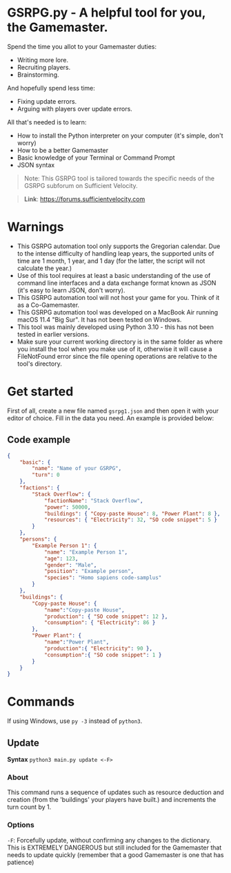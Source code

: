# GSRPG.py - A helpful tool for you, the Gamemaster.
Spend the time you allot to your Gamemaster duties:
- Writing more lore.
- Recruiting players.
- Brainstorming.

And hopefully spend less time:
- Fixing update errors.
- Arguing with players over update errors.

All that's needed is to learn:
- How to install the Python interpreter on your computer (it's simple, don't worry)
- How to be a better Gamemaster
- Basic knowledge of your Terminal or Command Prompt
- JSON syntax
> Note: This GSRPG tool is tailored towards the specific needs of the GSRPG subforum on Sufficient Velocity.

> **Link**: https://forums.sufficientvelocity.com

# Warnings
- This GSRPG automation tool only supports the Gregorian calendar. Due to the intense difficulty of handling leap years, the supported units of time are 1 month, 1 year, and 1 day (for the latter, the script will not calculate the year.)
- Use of this tool requires at least a basic understanding of the use of command line interfaces and a data exchange format known as JSON (it's easy to learn JSON, don't worry).
- This GSRPG automation tool will not host your game for you. Think of it as a Co-Gamemaster.
- This GSRPG automation tool was developed on a MacBook Air running macOS 11.4 "Big Sur". It has not been tested on Windows.
- This tool was mainly developed using Python 3.10 - this has not been tested in earlier versions.
- Make sure your current working directory is in the same folder as where you install the tool when you make use of it, otherwise it will cause a FileNotFound error since the file opening operations are relative to the tool's directory.

# Get started
First of all, create a new file named `gsrpg1.json` and then open it with your editor of choice. Fill in the data you need. An example is provided below:

## Code example
```json
{
	"basic": {
		"name": "Name of your GSRPG",
		"turn": 0
	},
	"factions": {
		"Stack Overflow": {
			"factionName": "Stack Overflow",
			"power": 50000,
			"buildings": { "Copy-paste House": 8, "Power Plant": 8 },
			"resources": { "Electricity": 32, "SO code snippet": 5 }
		}
	},
	"persons": {
		"Example Person 1": {
			"name": "Example Person 1",
			"age": 123,
			"gender": "Male",
			"position": "Example person",
			"species": "Homo sapiens code-samplus"
		}
	},
	"buildings": {
		"Copy-paste House": {
			"name":"Copy-paste House",
			"production": { "SO code snippet": 12 },
			"consumption": { "Electricity": 86 }
		},
		"Power Plant": {
			"name":"Power Plant",
			"production":{ "Electricity": 90 },
			"consumption":{ "SO code snippet": 1 }
		}
	}
}
```

# Commands
If using Windows, use `py -3` instead of `python3`.
## Update
**Syntax**
`python3 main.py update <-F>`
### About
This command runs a sequence of updates such as resource deduction and creation (from the 'buildings' your players have built.) and increments the turn count by 1.
### Options
`-F`: Forcefully update, without confirming any changes to the dictionary. This is EXTREMELY DANGEROUS but still included for the Gamemaster that needs to update quickly (remember that a good Gamemaster is one that has patience)